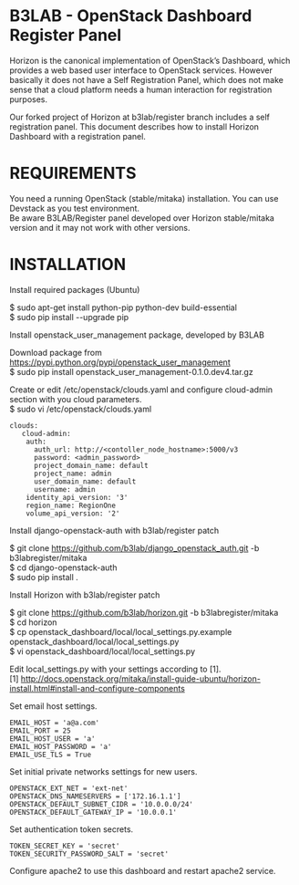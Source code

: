 B3LAB - OpenStack Dashboard Register Panel
==========================================
  
Horizon is the canonical implementation of OpenStack’s Dashboard, which provides a web based user interface to OpenStack services. However basically it does not have a Self Registration Panel, which does not make sense that a cloud platform needs a human interaction for registration purposes.  
  
Our forked project of Horizon at b3lab/register branch includes a self registration panel. This document describes how to install Horizon Dashboard with a registration panel.  
  
REQUIREMENTS
============
  
You need a running OpenStack (stable/mitaka) installation. You can use Devstack as you test environment.  
Be aware B3LAB/Register panel developed over Horizon stable/mitaka version and it may not work with other versions.  
  
INSTALLATION
============
  
Install required packages (Ubuntu)  
  
$ sudo apt-get install python-pip python-dev build-essential   
$ sudo pip install --upgrade pip 
  
Install openstack_user_management package, developed by B3LAB  
  
Download package from https://pypi.python.org/pypi/openstack_user_management  
$ sudo pip install openstack_user_management-0.1.0.dev4.tar.gz  

Create or edit /etc/openstack/clouds.yaml and configure cloud-admin section with you cloud parameters.  
$ sudo vi /etc/openstack/clouds.yaml  
  
```
clouds:
   cloud-admin:
    auth:
      auth_url: http://<contoller_node_hostname>:5000/v3
      password: <admin_password>
      project_domain_name: default
      project_name: admin
      user_domain_name: default
      username: admin
    identity_api_version: '3'
    region_name: RegionOne
    volume_api_version: '2'
```
  
Install django-openstack-auth with b3lab/register patch  
  
$ git clone https://github.com/b3lab/django_openstack_auth.git -b b3labregister/mitaka  
$ cd django-openstack-auth  
$ sudo pip install .  
  
Install Horizon with b3lab/register patch  
  
$ git clone https://github.com/b3lab/horizon.git -b b3labregister/mitaka  
$ cd horizon  
$ cp openstack_dashboard/local/local_settings.py.example openstack_dashboard/local/local_settings.py  
$ vi openstack_dashboard/local/local_settings.py  
  
Edit local_settings.py with your settings according to [1].  
[1] http://docs.openstack.org/mitaka/install-guide-ubuntu/horizon-install.html#install-and-configure-components  
  
  Set email host settings.  
```
EMAIL_HOST = 'a@a.com'  
EMAIL_PORT = 25  
EMAIL_HOST_USER = 'a'  
EMAIL_HOST_PASSWORD = 'a'  
EMAIL_USE_TLS = True 
```   
  Set initial private networks settings for new users.  
```  
OPENSTACK_EXT_NET = 'ext-net'  
OPENSTACK_DNS_NAMESERVERS = ['172.16.1.1']  
OPENSTACK_DEFAULT_SUBNET_CIDR = '10.0.0.0/24'  
OPENSTACK_DEFAULT_GATEWAY_IP = '10.0.0.1'  
```  
  Set authentication token secrets.  
```  
TOKEN_SECRET_KEY = 'secret'  
TOKEN_SECURITY_PASSWORD_SALT = 'secret'  
```  
  
Configure apache2 to use this dashboard and restart apache2 service.  

  
